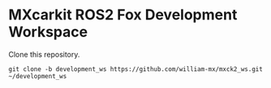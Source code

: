 # MXcarkit ROS2 Fox Development Workspace

Clone this repository.
```
git clone -b development_ws https://github.com/william-mx/mxck2_ws.git ~/development_ws
```
